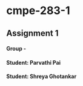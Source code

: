 # cmpe-283-1
## Assignment 1
#### Group -
#### Student: Parvathi Pai
#### Student: Shreya Ghotankar
